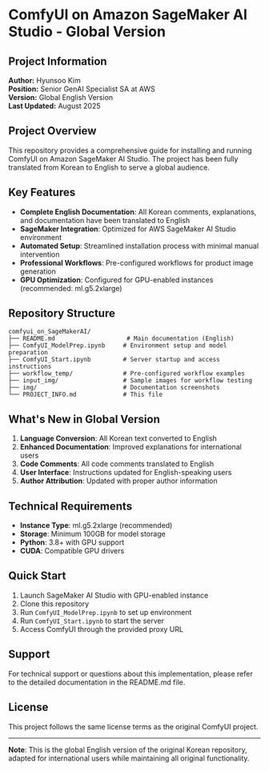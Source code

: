 # ComfyUI on Amazon SageMaker AI Studio - Global Version

## Project Information

**Author:** Hyunsoo Kim  
**Position:** Senior GenAI Specialist SA at AWS  
**Version:** Global English Version  
**Last Updated:** August 2025

## Project Overview

This repository provides a comprehensive guide for installing and running ComfyUI on Amazon SageMaker AI Studio. The project has been fully translated from Korean to English to serve a global audience.

## Key Features

- **Complete English Documentation**: All Korean comments, explanations, and documentation have been translated to English
- **SageMaker Integration**: Optimized for AWS SageMaker AI Studio environment
- **Automated Setup**: Streamlined installation process with minimal manual intervention
- **Professional Workflows**: Pre-configured workflows for product image generation
- **GPU Optimization**: Configured for GPU-enabled instances (recommended: ml.g5.2xlarge)

## Repository Structure

```
comfyui_on_SageMakerAI/
├── README.md                    # Main documentation (English)
├── ComfyUI_ModelPrep.ipynb     # Environment setup and model preparation
├── ComfyUI_Start.ipynb         # Server startup and access instructions
├── workflow_temp/              # Pre-configured workflow examples
├── input_img/                  # Sample images for workflow testing
├── img/                        # Documentation screenshots
└── PROJECT_INFO.md             # This file
```

## What's New in Global Version

1. **Language Conversion**: All Korean text converted to English
2. **Enhanced Documentation**: Improved explanations for international users
3. **Code Comments**: All code comments translated to English
4. **User Interface**: Instructions updated for English-speaking users
5. **Author Attribution**: Updated with proper author information

## Technical Requirements

- **Instance Type**: ml.g5.2xlarge (recommended)
- **Storage**: Minimum 100GB for model storage
- **Python**: 3.8+ with GPU support
- **CUDA**: Compatible GPU drivers

## Quick Start

1. Launch SageMaker AI Studio with GPU-enabled instance
2. Clone this repository
3. Run `ComfyUI_ModelPrep.ipynb` to set up environment
4. Run `ComfyUI_Start.ipynb` to start the server
5. Access ComfyUI through the provided proxy URL

## Support

For technical support or questions about this implementation, please refer to the detailed documentation in the README.md file.

## License

This project follows the same license terms as the original ComfyUI project.

---

**Note**: This is the global English version of the original Korean repository, adapted for international users while maintaining all original functionality.
